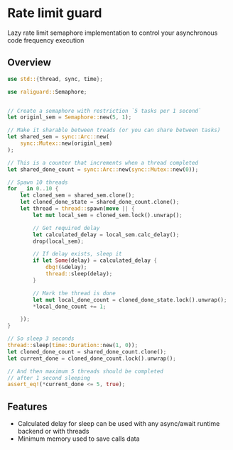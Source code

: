 # Rate limit guard
Lazy rate limit semaphore implementation to control your asynchronous code frequency execution

## Overview
```rust
use std::{thread, sync, time};

use raliguard::Semaphore;


// Create a semaphore with restriction `5 tasks per 1 second`
let originl_sem = Semaphore::new(5, 1);

// Make it sharable between treads (or you can share between tasks)
let shared_sem = sync::Arc::new(
    sync::Mutex::new(originl_sem)
);

// This is a counter that increments when a thread completed
let shared_done_count = sync::Arc::new(sync::Mutex::new(0));

// Spawn 10 threads
for _ in 0..10 {
    let cloned_sem = shared_sem.clone();
    let cloned_done_state = shared_done_count.clone();
    let thread = thread::spawn(move || {
        let mut local_sem = cloned_sem.lock().unwrap();

        // Get required delay
        let calculated_delay = local_sem.calc_delay();
        drop(local_sem);

        // If delay exists, sleep it
        if let Some(delay) = calculated_delay {
            dbg!(&delay);
            thread::sleep(delay);
        }

        // Mark the thread is done
        let mut local_done_count = cloned_done_state.lock().unwrap();
        *local_done_count += 1;

    });
}

// So sleep 3 seconds
thread::sleep(time::Duration::new(1, 0));
let cloned_done_count = shared_done_count.clone();
let current_done = cloned_done_count.lock().unwrap();

// And then maximum 5 threads should be completed
// after 1 second sleeping
assert_eq!(*current_done <= 5, true);
```

## Features
* Calculated delay for sleep can be used with any async/await runtime backend or with threads
* Minimum memory used to save calls data
